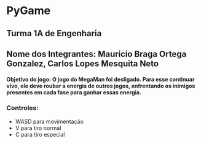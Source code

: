 # PyGame
## Turma 1A de Engenharia
## Nome dos Integrantes: Mauricio Braga Ortega Gonzalez, Carlos Lopes Mesquita Neto 
#### Objetivo do jogo: O jogo do MegaMan foi desligado. Para esse continuar vivo, ele deve roubar a energia de outros jogos, enfrentando os inimigos presentes em cada fase para ganhar essas energia.
### Controles: 
* WASD para movimentação 
* V para tiro normal 
* C para tiro especial




